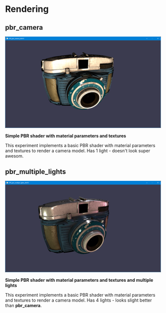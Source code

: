 # Rendering

## pbr_camera
![alt text](../../images/screenshots/rendering/pbr_camera.png?raw=true)

**Simple PBR shader with material parameters and textures**

This experiment implements a basic PBR shader with material parameters and textures to
render a camera model. Has 1 light - doesn't look super awesom.

## pbr_multiple_lights
![alt text](../../images/screenshots/rendering/pbr_multiple_lights.png?raw=true)

**Simple PBR shader with material parameters and textures and multiple lights**

This experiment implements a basic PBR shader with material parameters and textures to
render a camera model. Has 4 lights - looks slight better than **pbr_camera**.

